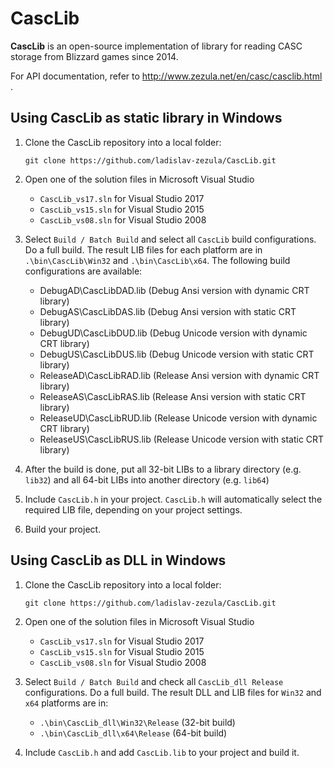 # CascLib

**CascLib** is an open-source implementation of library for reading CASC storage from Blizzard games since 2014.

For API documentation, refer to http://www.zezula.net/en/casc/casclib.html .

## Using CascLib as static library in Windows
1. Clone the CascLib repository into a local folder:

	`git clone https://github.com/ladislav-zezula/CascLib.git`

2. Open one of the solution files in Microsoft Visual Studio

	- `CascLib_vs17.sln` for Visual Studio 2017
	- `CascLib_vs15.sln` for Visual Studio 2015
	- `CascLib_vs08.sln` for Visual Studio 2008

3. Select `Build / Batch Build` and select all `CascLib` build configurations. Do a full build. The result LIB files for each platform are in `.\bin\CascLib\Win32` and `.\bin\CascLib\x64`. The following build configurations are available:

	- DebugAD\CascLibDAD.lib (Debug Ansi version with dynamic CRT library)
	- DebugAS\CascLibDAS.lib (Debug Ansi version with static CRT library)
	- DebugUD\CascLibDUD.lib (Debug Unicode version with dynamic CRT library)
	- DebugUS\CascLibDUS.lib (Debug Unicode version with static CRT library)
	- ReleaseAD\CascLibRAD.lib (Release Ansi version with dynamic CRT library)
	- ReleaseAS\CascLibRAS.lib (Release Ansi version with static CRT library)
	- ReleaseUD\CascLibRUD.lib (Release Unicode version with dynamic CRT library)
	- ReleaseUS\CascLibRUS.lib (Release Unicode version with static CRT library)

4. After the build is done, put all 32-bit LIBs to a library directory (e.g. `lib32`) and all 64-bit LIBs into another directory (e.g. `lib64`)

5. Include `CascLib.h` in your project. `CascLib.h` will automatically select the required LIB file, depending on your project settings.

6. Build your project.

## Using CascLib as DLL in Windows
1. Clone the CascLib repository into a local folder:

	`git clone https://github.com/ladislav-zezula/CascLib.git`

2. Open one of the solution files in Microsoft Visual Studio

	- `CascLib_vs17.sln` for Visual Studio 2017
	- `CascLib_vs15.sln` for Visual Studio 2015
	- `CascLib_vs08.sln` for Visual Studio 2008

3. Select `Build / Batch Build` and check all `CascLib_dll Release` configurations. Do a full build. The result DLL and LIB files for `Win32` and `x64` platforms are in:
	- `.\bin\CascLib_dll\Win32\Release` (32-bit build)
	- `.\bin\CascLib_dll\x64\Release` (64-bit build)

5. Include `CascLib.h` and add `CascLib.lib` to your project and build it.
